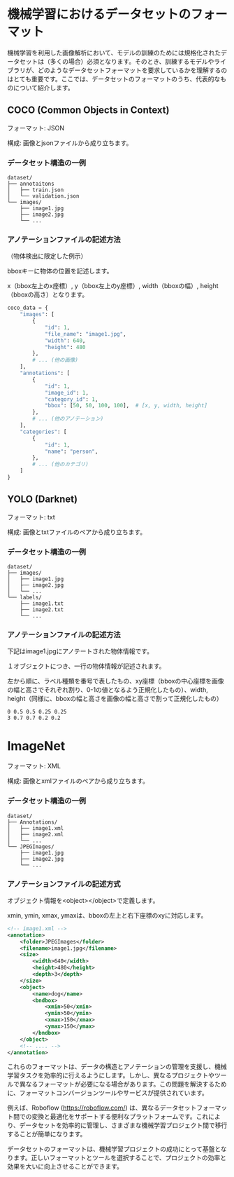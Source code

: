 # 機械学習におけるデータセットのフォーマット

機械学習を利用した画像解析において、モデルの訓練のためには規格化されたデータセットは（多くの場合）必須となります。そのとき、訓練するモデルやライブラリが、どのようなデータセットフォーマットを要求しているかを理解するのはとても重要です。ここでは、データセットのフォーマットのうち、代表的なものについて紹介します。

## COCO (Common Objects in Context)
フォーマット: JSON

構成: 画像とjsonファイルから成り立ちます。

### データセット構造の一例
```shell
dataset/
├── annotaitons
│   ├── train.json
│   └── validation.json
└── images/
    ├── image1.jpg
    ├── image2.jpg
    └── ...
```

### アノテーションファイルの記述方法
（物体検出に限定した例示）

bboxキーに物体の位置を記述します。

x（bbox左上のx座標）, y（bbox左上のy座標）, width（bboxの幅）, height（bboxの高さ）となります。

```python
coco_data = {
    "images": [
        {
            "id": 1,
            "file_name": "image1.jpg",
            "width": 640,
            "height": 480
        },
        # ... (他の画像)
    ],
    "annotations": [
        {
            "id": 1,
            "image_id": 1,
            "category_id": 1,
            "bbox": [50, 50, 100, 100],  # [x, y, width, height]
        },
        # ... (他のアノテーション)
    ],
    "categories": [
        {
            "id": 1,
            "name": "person",
        },
        # ... (他のカテゴリ)
    ]
}
```

## YOLO (Darknet)
フォーマット: txt

構成: 画像とtxtファイルのペアから成り立ちます。

### データセット構造の一例
```shell
dataset/
├── images/
│   ├── image1.jpg
│   ├── image2.jpg
│   └── ...
└── labels/
    ├── image1.txt
    ├── image2.txt
    └── ...
```

### アノテーションファイルの記述方法
下記はimage1.jpgにアノテートされた物体情報です。

１オブジェクトにつき、一行の物体情報が記述されます。

左から順に、ラベル種類を番号で表したもの、xy座標（bboxの中心座標を画像の幅と高さでそれぞれ割り、0-1の値となるよう正規化したもの）、width, height（同様に、bboxの幅と高さを画像の幅と高さで割って正規化したもの）

```plaintext
0 0.5 0.5 0.25 0.25 
3 0.7 0.7 0.2 0.2
```

# ImageNet
フォーマット: XML

構成: 画像とxmlファイルのペアから成り立ちます。
### データセット構造の一例
```shell
dataset/
├── Annotations/
│   ├── image1.xml
│   ├── image2.xml
│   └── ...
└── JPEGImages/
    ├── image1.jpg
    ├── image2.jpg
    └── ...
```

### アノテーションファイルの記述方式

オブジェクト情報を\<object>\</object>で定義します。

xmin, ymin, xmax, ymaxは、bboxの左上と右下座標のxyに対応します。

```xml
<!-- image1.xml -->
<annotation>
    <folder>JPEGImages</folder>
    <filename>image1.jpg</filename>
    <size>
        <width>640</width>
        <height>480</height>
        <depth>3</depth>
    </size>
    <object>
        <name>dog</name>
        <bndbox>
            <xmin>50</xmin>
            <ymin>50</ymin>
            <xmax>150</xmax>
            <ymax>150</ymax>
        </bndbox>
    </object>
    <!-- .... -->
</annotation>
```


これらのフォーマットは、データの構造とアノテーションの管理を支援し、機械学習タスクを効率的に行えるようにします。しかし、異なるプロジェクトやツールで異なるフォーマットが必要になる場合があります。この問題を解決するために、フォーマットコンバージョンツールやサービスが提供されています。

例えば、Roboflow (https://roboflow.com/) は、異なるデータセットフォーマット間での変換と最適化をサポートする便利なプラットフォームです。これにより、データセットを効率的に管理し、さまざまな機械学習プロジェクト間で移行することが簡単になります。

データセットのフォーマットは、機械学習プロジェクトの成功にとって基盤となります。正しいフォーマットとツールを選択することで、プロジェクトの効率と効果を大いに向上させることができます。